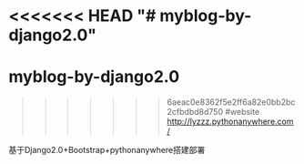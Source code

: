 <<<<<<< HEAD
"# myblog-by-django2.0" 
=======
# myblog-by-django2.0
>>>>>>> 6aeac0e8362f5e2ff6a82e0bb2bc2cfbdbd8d750
#website http://lyzzz.pythonanywhere.com/

基于Django2.0+Bootstrap+pythonanywhere搭建部署
